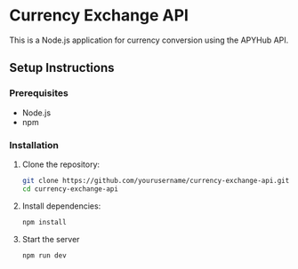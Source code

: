 # Currency Exchange API

This is a Node.js application for currency conversion using the APYHub API.

## Setup Instructions

### Prerequisites
- Node.js
- npm

### Installation

1. Clone the repository:
   ```sh
   git clone https://github.com/yourusername/currency-exchange-api.git
   cd currency-exchange-api
2. Install dependencies:
   ```sh
   npm install
3. Start the server
   ```sh
   npm run dev
